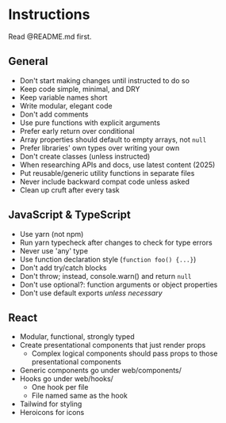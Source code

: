 # Instructions

Read @README.md first.

## General

- Don't start making changes until instructed to do so
- Keep code simple, minimal, and DRY
- Keep variable names short
- Write modular, elegant code
- Don't add comments
- Use pure functions with explicit arguments
- Prefer early return over conditional
- Array properties should default to empty arrays, not `null`
- Prefer libraries' own types over writing your own
- Don't create classes (unless instructed)
- When researching APIs and docs, use latest content (2025)
- Put reusable/generic utility functions in separate files
- Never include backward compat code unless asked
- Clean up cruft after every task

## JavaScript & TypeScript

- Use yarn (not npm)
- Run yarn typecheck after changes to check for type errors
- Never use 'any' type
- Use function declaration style (`function foo() {...}`)
- Don't add try/catch blocks
- Don't throw; instead, console.warn() and return `null`
- Don't use optional?: function arguments or object properties
- Don't use default exports _unless necessary_

## React

- Modular, functional, strongly typed
- Create presentational components that just render props
  - Complex logical components should pass props to those presentational components
- Generic components go under web/components/
- Hooks go under web/hooks/
  - One hook per file
  - File named same as the hook
- Tailwind for styling
- Heroicons for icons
